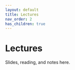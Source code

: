 ```yaml
---
layout: default
title: Lectures
nav_order: 2
has_children: true
---
```


# Lectures
Slides, reading, and notes here.